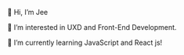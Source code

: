 👋 Hi, I’m Jee

👀 I’m interested in UXD and Front-End Development.

🌱 I’m currently learning JavaScript and React js!

<!---
jeeannyy/jeeannyy is a ✨ special ✨ repository because its `README.md` (this file) appears on your GitHub profile.
You can click the Preview link to take a look at your changes.
--->

